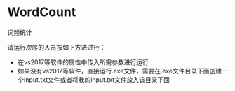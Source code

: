 # WordCount
词频统计

请运行次序的人员按如下方法进行：
- 在vs2017等软件的属性中传入所需参数进行运行
- 如果没有vs2017等软件，直接运行.exe文件，需要在.exe文件目录下面创建一个input.txt文件或者将我的input.txt文件放入该目录下面
